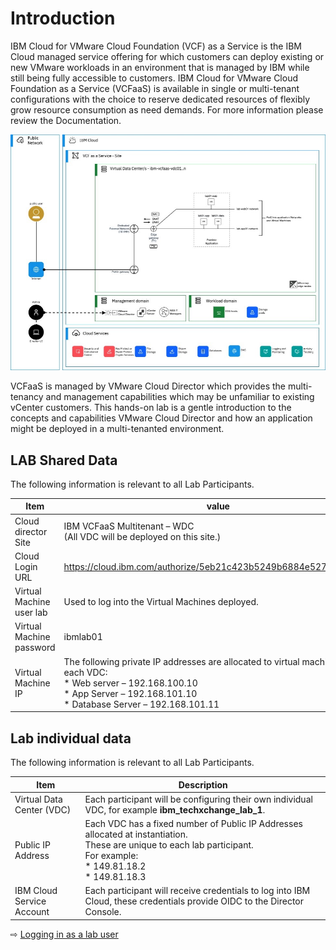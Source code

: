 # Introduction 

IBM Cloud for VMware Cloud Foundation (VCF) as a Service is the IBM Cloud managed service offering for which customers can deploy existing or new VMware workloads in an environment that is managed by IBM while still being fully accessible to customers. IBM Cloud for VMware Cloud Foundation as a Service (VCFaaS) is available in single or multi-tenant configurations with the choice to reserve dedicated resources of flexibly grow resource consumption as need demands. For more information please review the Documentation.

  ![](images/10-lab-environment.jpg ':size=200%')


VCFaaS is managed by VMware Cloud Director which provides the multi-tenancy and management capabilities which may be unfamiliar to existing vCenter customers. This hands-on lab is a gentle introduction to the concepts and capabilities VMware Cloud Director and how an application might be deployed in a multi-tenanted environment.

## LAB Shared Data

The following information is relevant to all Lab Participants.

| Item | value |
|-----|-----|
|Cloud director Site | IBM VCFaaS Multitenant – WDC <br>(All VDC will be deployed on this site.) |
|Cloud Login URL | https://cloud.ibm.com/authorize/5eb21c423b5249b6884e527fc8ebc3e5 |
|Virtual Machine user	lab | Used to log into the Virtual Machines deployed. |
| Virtual Machine password | ibmlab01 |
| Virtual Machine IP | The following private IP addresses are allocated to virtual machines in each VDC: <br> * Web server – 192.168.100.10 <br> * App Server – 192.168.101.10 <br> * Database Server – 192.168.101.11 |



## Lab individual data

The following information is relevant to all Lab Participants.

| Item | Description |
|-----|-----|
|Virtual Data Center (VDC) | Each participant will be configuring their own individual  VDC, for example **ibm_techxchange_lab_1**. |
|Public IP Address | Each VDC has a fixed number of Public IP Addresses allocated at instantiation. <br> These are unique to each lab participant. <br> For example: <br> * 149.81.18.2 <br> * 149.81.18.3 |
| IBM Cloud Service Account| Each participant will receive credentials to log into IBM Cloud, these credentials provide OIDC to the Director Console. |


⇨ [Logging in as a lab user](20-logon.md)

